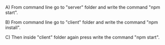 A) From command line go to "server" folder and write the command "npm start".

B) From command line go to "client" folder and write the command "npm install".

C) Then inside "client" folder again press write the command "npm start".
